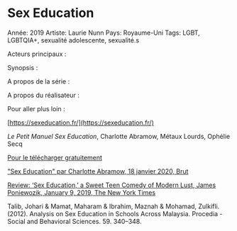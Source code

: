 # Sex Education

Année: 2019
Artiste: Laurie Nunn
Pays: Royaume-Uni
Tags: LGBT, LGBTQIA+, sexualité adolescente, sexualité.s

Acteurs principaux :

Synopsis :

A propos de la série :

A propos du réalisateur :

Pour aller plus loin :

[https://sexeducation.fr/](https://sexeducation.fr/) 

*Le Petit Manuel Sex Education*, Charlotte Abramow, Métaux Lourds, Ophélie Secq

[Pour le télécharger gratuitement](https://sexeducation.fr/assets/data/le_petit_manuel_sex_education.pdf) 

["Sex Education" par Charlotte Abramow, 18 janvier 2020, Brut](https://www.brut.media/fr/entertainment/-sex-education-par-charlotte-abramow-15ae3c93-3a79-4855-b77d-f287d32bc8e1)

[Review: ‘Sex Education,’ a Sweet Teen Comedy of Modern Lust, James Poniewozik, January 9, 2019, The New York Times](https://www.nytimes.com/2019/01/09/arts/television/sex-education-review-netflix.html)

Talib, Johari & Mamat, Maharam & Ibrahim, Maznah & Mohamad, Zulkifli. (2012). Analysis on Sex Education in Schools Across Malaysia. Procedia - Social and Behavioral Sciences. 59. 340–348.